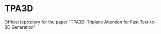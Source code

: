 # TPA3D
Official repository for the paper "TPA3D: Triplane Attention for Fast Text-to-3D Generation"
